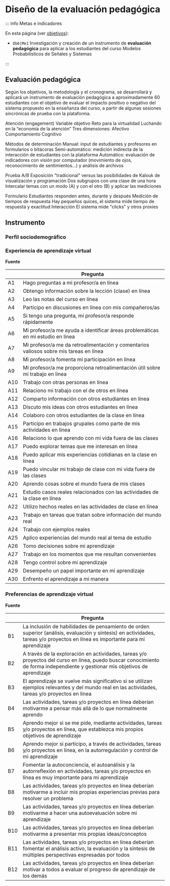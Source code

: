 # Diseño de la evaluación pedagógica

::: info Metas e indicadores

En esta página (ver [objetivos](/proyecto/objetivos.md)):

- `Ob6|Me1` Investigación y creación de un instrumento de **evaluación pedagógica** para aplicar a los estudiantes del curso Modelos Probabilísticos de Señales y Sistemas

:::

## Evaluación pedagógica

Según los objetivos, la metodología y el cronograma, se desarrollará y aplicará un instrumento de evaluación pedagógica a aproximadamente 60 estudiantes con el objetivo de evaluar el impacto positivo o negativo del sistema propuesto en la enseñanza del curso, a partir de algunas sesiones sincrónicas de prueba con la plataforma.

Atención (engagement)
Variable objetivo
Reto para la virtualidad
Luchando en la “economía de la atención”
Tres dimensiones:
Afectivo
Comportamiento
Cognitivo

Métodos de determinación
Manual: input de estudiantes y profesores en formularios o bitácoras
Semi-automático: medición indirecta de la interacción de estudiantes con la plataforma
Automático: evaluación de indicadores con visión por computador (movimiento de ojos, reconocimiento de sentimientos…) y análisis de archivos

Prueba A/B
Exposición "tradicional" versus las posibilidades de Kalouk de visualización y programación
Dos subgrupos con una clase de una hora
Intercalar temas con un modo (A) y con el otro (B) y aplicar las mediciones

Formulario
Estudiantes responden antes, durante y después
Medición de tiempos de respuesta
Hay pequeños quices, el sistema mide tiempo de respuesta y exactitud
Interacción
El sistema mide "clicks" y otros proxies

## Instrumento

### Perfil sociodemográfico

### Experiencia de aprendizaje virtual

**Fuente**

<Citation citekey="ong2023enhancing" />

|     | Pregunta                                                                               |
| --- | -------------------------------------------------------------------------------------- |
| A1  | Hago preguntas a mi profesor/a en línea                                                |
| A2  | Obtengo información sobre la lección (clase) en línea                                  |
| A3  | Leo las notas del curso en línea                                                       |
| A4  | Participo en discusiones en línea con mis compañeros/as                                |
| A5  | Si tengo una pregunta, mi profesor/a responde rápidamente                              |
| A6  | Mi profesor/a me ayuda a identificar áreas problemáticas en mi estudio en línea        |
| A7  | Mi profesor/a me da retroalimentación y comentarios valiosos sobre mis tareas en línea |
| A8  | Mi profesor/a fomenta mi participación en línea                                        |
| A9  | Mi profesor/a me proporciona retroalimentación útil sobre mi trabajo en línea          |
| A10 | Trabajo con otras personas en línea                                                    |
| A11 | Relaciono mi trabajo con el de otros en línea                                          |
| A12 | Comparto información con otros estudiantes en línea                                    |
| A13 | Discuto mis ideas con otros estudiantes en línea                                       |
| A14 | Colaboro con otros estudiantes de la clase en línea                                    |
| A15 | Participo en trabajos grupales como parte de mis actividades en línea                  |
| A16 | Relaciono lo que aprendo con mi vida fuera de las clases                               |
| A17 | Puedo explorar temas que me interesan en línea                                         |
| A18 | Puedo aplicar mis experiencias cotidianas en la clase en línea                         |
| A19 | Puedo vincular mi trabajo de clase con mi vida fuera de las clases                     |
| A20 | Aprendo cosas sobre el mundo fuera de mis clases                                       |
| A21 | Estudio casos reales relacionados con las actividades de la clase en línea             |
| A22 | Utilizo hechos reales en las actividades de clase en línea                             |
| A23 | Trabajo en tareas que tratan sobre información del mundo real                          |
| A24 | Trabajo con ejemplos reales                                                            |
| A25 | Aplico experiencias del mundo real al tema de estudio                                  |
| A26 | Tomo decisiones sobre mi aprendizaje                                                   |
| A27 | Trabajo en los momentos que me resultan convenientes                                   |
| A28 | Tengo control sobre mi aprendizaje                                                     |
| A29 | Desempeño un papel importante en mi aprendizaje                                        |
| A30 | Enfrento el aprendizaje a mi manera                                                    |

### Preferencias de aprendizaje virtual

**Fuente**

<Citation citekey="cole2021student" />

|     | Pregunta                                                                                                                                                                       |
| --- | ------------------------------------------------------------------------------------------------------------------------------------------------------------------------------ |
| B1  | La inclusión de habilidades de pensamiento de orden superior (análisis, evaluación y síntesis) en actividades, tareas y/o proyectos en línea es importante para mi aprendizaje |
| B2  | A través de la exploración en actividades, tareas y/o proyectos del curso en línea, puedo buscar conocimiento de forma independiente y gestionar mis objetivos de aprendizaje  |
| B3  | El aprendizaje se vuelve más significativo si se utilizan ejemplos relevantes y del mundo real en las actividades, tareas y/o proyectos en línea                               |
| B4  | Las actividades, tareas y/o proyectos en línea deberían motivarme a pensar más allá de lo que normalmente aprendo                                                              |
| B5  | Aprendo mejor si se me pide, mediante actividades, tareas y/o proyectos en línea, que establezca mis propios objetivos de aprendizaje                                          |
| B6  | Aprendo mejor si participo, a través de actividades, tareas y/o proyectos en línea, en la autorregulación y control de mi aprendizaje                                          |
| B7  | Fomentar la autoconciencia, el autoanálisis y la autorreflexión en actividades, tareas y/o proyectos en línea es muy importante para mi aprendizaje                            |
| B8  | Las actividades, tareas y/o proyectos en línea deberían motivarme a incluir mis propias experiencias previas para resolver un problema                                         |
| B9  | Las actividades, tareas y/o proyectos en línea deberían motivarme a hacer una autoevaluación sobre mi aprendizaje                                                              |
| B10 | Las actividades, tareas y/o proyectos en línea deberían motivarme a presentar mis propias ideas/conceptos                                                                      |
| B11 | Las actividades, tareas y/o proyectos en línea deberían fomentar el análisis activo, la evaluación y la síntesis de múltiples perspectivas expresadas por todos                |
| B12 | Las actividades, tareas y/o proyectos en línea deberían motivar a todos a evaluar el progreso de aprendizaje de los demás                                                      |
